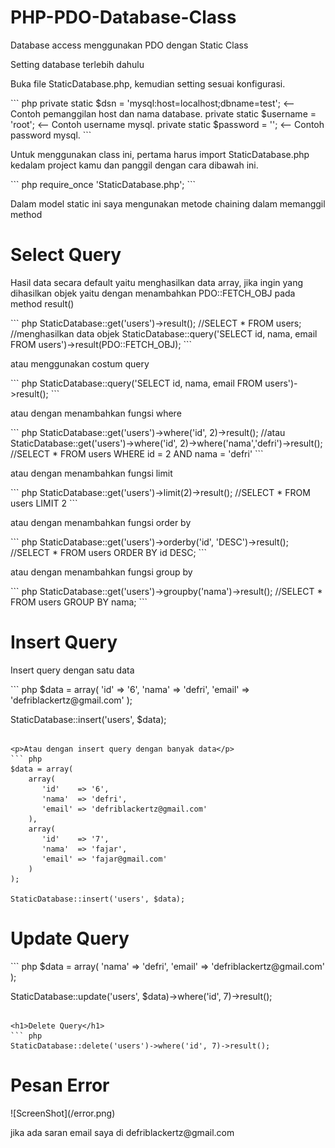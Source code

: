 PHP-PDO-Database-Class
======================

Database access menggunakan PDO dengan Static Class
<p>Setting database terlebih dahulu</p>
<p>Buka file StaticDatabase.php, kemudian setting sesuai konfigurasi.</p>
``` php
private static $dsn = 'mysql:host=localhost;dbname=test'; <-- Contoh pemanggilan host dan nama database. 
private static $username = 'root'; <-- Contoh username mysql.
private static $password = ''; <-- Contoh password mysql.
```
<p>Untuk menggunakan class ini, pertama harus import StaticDatabase.php kedalam project kamu dan panggil dengan cara dibawah ini.</p>
``` php
require_once 'StaticDatabase.php';
```

<p>Dalam model static ini saya mengunakan metode chaining dalam memanggil method</p>

<h1>Select Query</h1>
<p>Hasil data secara default yaitu menghasilkan data array, jika ingin yang dihasilkan objek yaitu dengan menambahkan PDO::FETCH_OBJ pada method result()</p>
``` php
StaticDatabase::get('users')->result();
//SELECT * FROM users;
//menghasilkan data objek
StaticDatabase::query('SELECT id, nama, email FROM users')->result(PDO::FETCH_OBJ);
```

<p>atau menggunakan costum query</p>
``` php
StaticDatabase::query('SELECT id, nama, email FROM users')->result();
```

<p>atau dengan menambahkan fungsi where</p>
``` php
StaticDatabase::get('users')->where('id', 2)->result();
//atau 
StaticDatabase::get('users')->where('id', 2)->where('nama','defri')->result();
//SELECT * FROM users WHERE id = 2 AND nama = 'defri'
```

<p>atau dengan menambahkan fungsi limit</p>
``` php
StaticDatabase::get('users')->limit(2)->result();
//SELECT * FROM users LIMIT 2
```

<p>atau dengan menambahkan fungsi order by</p>
``` php
StaticDatabase::get('users')->orderby('id', 'DESC')->result();
//SELECT * FROM users ORDER BY id DESC; 
```

<p>atau dengan menambahkan fungsi group by</p>
``` php
StaticDatabase::get('users')->groupby('nama')->result();
//SELECT * FROM users GROUP BY nama; 
```

<h1>Insert Query</h1>
<p>Insert query dengan satu data</p>
``` php
$data = array(
    'id'    => '6',
    'nama'  => 'defri',
    'email' => 'defriblackertz@gmail.com'
);

StaticDatabase::insert('users', $data);
```

<p>Atau dengan insert query dengan banyak data</p>
``` php
$data = array(
    array(
       'id'    => '6',
       'nama'  => 'defri',
       'email' => 'defriblackertz@gmail.com'
    ),
    array(
       'id'    => '7',
       'nama'  => 'fajar',
       'email' => 'fajar@gmail.com'
    )
);

StaticDatabase::insert('users', $data);
```

<h1>Update Query</h1>
``` php
$data = array(
    'nama'  => 'defri',
    'email' => 'defriblackertz@gmail.com'
);

StaticDatabase::update('users', $data)->where('id', 7)->result();
```

<h1>Delete Query</h1>
``` php
StaticDatabase::delete('users')->where('id', 7)->result();
```
<h1>Pesan Error</h1>
![ScreenShot](/error.png)

<p>jika ada saran email saya di defriblackertz@gmail.com</p>
